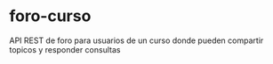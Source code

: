 # foro-curso
API REST de foro para usuarios de un curso donde pueden  compartir topicos y responder consultas
